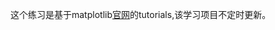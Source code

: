 这个练习是基于matplotlib[官网](https://matplotlib.org/tutorials/index.html#introductory)的tutorials,该学习项目不定时更新。

